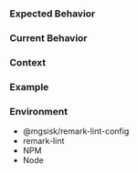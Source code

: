 <!-- Provide a brief, descriptive summary of the issue in the Title above -->

### Expected Behavior
<!-- For bugs, explain what should happen -->
<!-- For enhancements, explain how it should work -->

### Current Behavior
<!-- For bugs, explain what happens instead of the expected behavior -->
<!-- For enhancements, explain how it differs from the current behavior -->

### Context
<!-- How has this issue affected you? What are you trying to do? -->
<!-- Context helps us create a solution that is useful in the real world -->

### Example
<!-- For bugs, provide a link to a live example, steps to reproduce the bug, or
     relevant code -->
<!-- For enhancements, provide a link to a relevant example, or delete this
     section if no relevant example exists -->

### Environment
<!-- For bugs, include relevant details about the environment you experienced
     the bug in -->
<!-- For enhancements, delete this section -->

- @mgsisk/remark-lint-config <!-- version(s) -->
- remark-lint <!-- version(s) -->
- NPM <!-- version(s) -->
- Node <!-- version(s) -->
